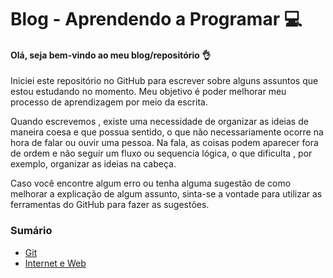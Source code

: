 # Blog - Aprendendo a Programar :computer:

#### Olá, seja bem-vindo ao meu blog/repositório :ok_hand:

Iniciei este repositório no GitHub para escrever sobre alguns assuntos que estou estudando no momento. Meu objetivo  é poder melhorar meu processo de aprendizagem por meio da escrita.

Quando escrevemos , existe uma necessidade de organizar as ideias de maneira coesa e que possua sentido, o que não necessariamente ocorre na hora de  falar ou ouvir uma pessoa. Na fala, as coisas podem aparecer fora de ordem e não seguir um fluxo ou sequencia lógica, o que dificulta , por exemplo, organizar as ideias na cabeça.

Caso você encontre algum erro ou tenha alguma sugestão de como melhorar a explicação de algum assunto, sinta-se a vontade para utilizar as ferramentas do GitHub para fazer as sugestões.



### Sumário

<!--ts-->

* [Git](https://github.com/Dev-allanSantos/BlogGitHub/tree/master/Git)
* [Internet e Web](https://github.com/Dev-allanSantos/BlogGitHub/tree/master/internet-e-web)
<!--te-->

  


